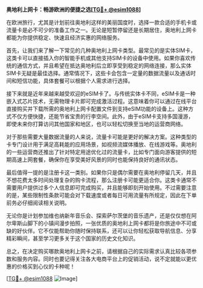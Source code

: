 **奥地利上网卡：畅游欧洲的便捷之选[[TG💪+ @esim1088](https://t.me/s/esim1088)]**

在欧洲旅行，尤其是计划前往奥地利这样的美丽国度时，选择一款合适的手机卡或流量卡是必不可少的准备工作之一。无论是短暂停留还是长期居住，奥地利上网卡都能为你提供稳定、快速且经济实惠的网络服务。

首先，让我们来了解一下常见的几种奥地利上网卡类型。最常见的是实体SIM卡，这类卡可以直接插入你的智能手机或其他支持SIM卡的设备中使用。如果你喜欢传统的通信方式，并且希望在抵达奥地利后立即享受到稳定的网络连接，那么实体SIM卡无疑是最佳选择。通常情况下，这些卡会包含一定量的数据流量以及通话时间和短信功能，具体套餐可以根据个人需求进行选择。

接下来就是近年来越来越受欢迎的eSIM卡了。与传统实体卡不同，eSIM卡是一种嵌入式芯片技术，无需物理卡片即可完成激活过程。这意味着你可以通过在线平台直接购买并下载所需的奥地利上网卡配置文件到支持eSIM功能的设备上。这种方式不仅方便快捷，还能节省宝贵的行李空间。此外，由于eSIM卡支持多国漫游，即使未来你打算访问其他国家和地区，也可以轻松切换至当地的运营商网络。

对于那些需要大量数据流量的人来说，流量卡可能是更好的解决方案。这种类型的卡专门设计用于满足高耗能的应用场景，如视频流媒体播放、在线游戏等。奥地利的一些运营商还推出了针对特定用途优化过的流量卡，比如专门面向游客提供的短期高速上网套餐，确保你在享受美好风景的同时也能保持良好的通讯状态。

最后值得一提的是注册卡这一类别。如果你只是偶尔需要在奥地利停留几天，并且不想花费太多时间处理复杂的购卡流程，那么注册卡可能更适合你。这类卡通常不需要用户提供过多个人信息即可完成购买，并且能够即刻开始使用。不过需要注意的是，某些限制性条款可能会对下载速度或者每日可用流量有所规定，因此在下单前务必仔细阅读相关说明。

无论你是计划参加维也纳新年音乐会、探索萨尔茨堡的音乐遗产，还是仅仅想在阿尔卑斯山脚下的小镇间漫步拍照，一张优质的奥地利上网卡都将是你旅途中不可或缺的好伙伴。它不仅能帮助你随时保持联系，还可以让你轻松获取导航信息、分享精彩瞬间，甚至学习更多关于这个国家的历史文化知识。

总之，在决定购买哪款奥地利上网卡之前，请根据自己的实际需求认真比较各项参数和服务内容。同时也要记得关注各大电商平台上的促销活动，说不定就能以更优惠的价格买到心仪的卡种呢！

[[TG💪+ @esim1088](https://t.me/s/esim1088) ![Image](https://i.postimg.cc/4NQfJmqS/Snipaste-2025-05-13-00-14-12.png)]